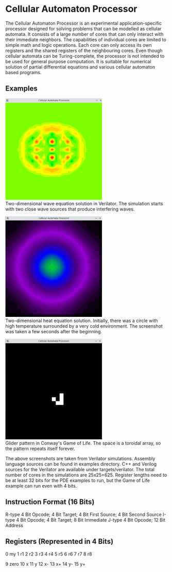 # Cellular Automaton Processor

The Cellular Automaton Processor is an experimental application-specific processor designed for solving problems that can be modelled as cellular automata. It consists of a large number of cores that can only interact with their immediate neighbors. The capabilities of individual cores are limited to simple math and logic operations. Each core can only access its own registers and the shared registers of the neighbouring cores. Even though cellular automata can be Turing-complete, the processor is not intended to be used for general purpose computation. It is suitable for numerical solution of partial differential equations and various cellular automaton based programs.

## Examples

<img src="./examples/wave-equation.png" width="300px"><br>
Two-dimensional wave equation solution in Verilator. The simulation starts with two close wave sources that produce interfering waves.

<img src="./examples/heat-equation.png" width="300px"><br>
Two-dimensional heat equation solution. Initially, there was a circle with high temperature surrounded by a very cold environment. The screenshot was taken a few seconds after the beginning.</p>

<img src="./examples/game-of-life.png" width="300px"><br>
Glider pattern in Conway's Game of Life. The space is a toroidal array, so the pattern repeats itself forever.

The above screenshots are taken from Verilator simulations. Assembly language sources can be found in examples directory. C++ and Verilog sources for the Verilator are available under targets/verilator. The total number of cores in the simulations are 25x25=625. Register lengths need to be at least 32 bits for the PDE examples to run, but the Game of Life example can run even with 4 bits.

## Instruction Format (16 Bits)

R-type 4 Bit Opcode; 4 Bit Target; 4 Bit First Source; 4 Bit Second Source
I-type 4 Bit Opcode; 4 Bit Target; 8 Bit Immediate
J-type 4 Bit Opcode; 12 Bit Address

## Registers (Represented in 4 Bits)

0 my
1 r1
2 r2
3 r3
4 r4
5 r5
6 r6
7 r7
8 r8

9 zero
10 x
11 y
12 x-
13 x+
14 y-
15 y+


